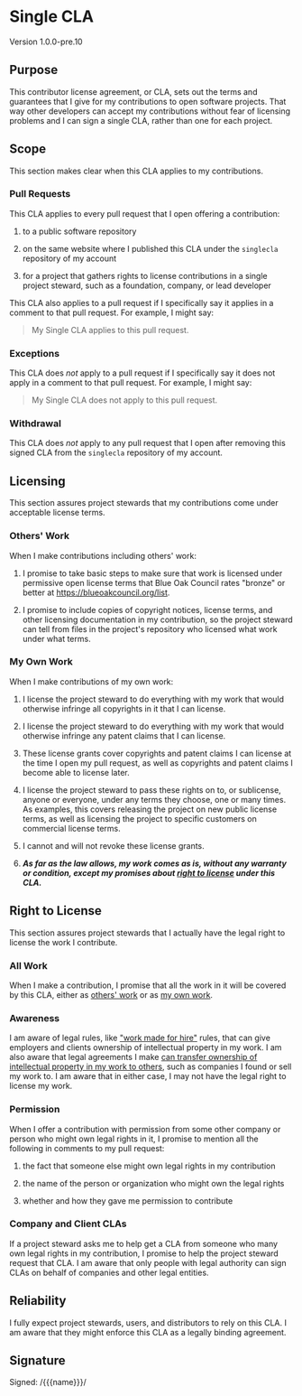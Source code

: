 # Single CLA

Version 1.0.0-pre.10

## Purpose

This contributor license agreement, or CLA, sets out the terms and guarantees that I give for my contributions to open software projects.  That way other developers can accept my contributions without fear of licensing problems and I can sign a single CLA, rather than one for each project.

## Scope

This section makes clear when this CLA applies to my contributions.

### Pull Requests

This CLA applies to every pull request that I open offering a contribution:

1.  to a public software repository

2.  on the same website where I published this CLA under the `singlecla` repository of my account

3.  for a project that gathers rights to license contributions in a single project steward, such as a foundation, company, or lead developer

This CLA also applies to a pull request if I specifically say it applies in a comment to that pull request.  For example, I might say:

> My Single CLA applies to this pull request.

### Exceptions

This CLA does _not_ apply to a pull request if I specifically say it does not apply in a comment to that pull request.  For example, I might say:

> My Single CLA does not apply to this pull request.

### Withdrawal

This CLA does _not_ apply to any pull request that I open after removing this signed CLA from the `singlecla` repository of my account.

## Licensing

This section assures project stewards that my contributions come under acceptable license terms.

### Others' Work

When I make contributions including others' work:

1.  I promise to take basic steps to make sure that work is licensed under permissive open license terms that Blue Oak Council rates "bronze" or better at <https://blueoakcouncil.org/list>.

2.  I promise to include copies of copyright notices, license terms, and other licensing documentation in my contribution, so the project steward can tell from files in the project's repository who licensed what work under what terms.

### My Own Work

When I make contributions of my own work:

1.  I license the project steward to do everything with my work that would otherwise infringe all copyrights in it that I can license.

2.  I license the project steward to do everything with my work that would otherwise infringe any patent claims that I can license.

3.  These license grants cover copyrights and patent claims I can license at the time I open my pull request, as well as copyrights and patent claims I become able to license later.

4.  I license the project steward to pass these rights on to, or sublicense, anyone or everyone, under any terms they choose, one or many times.  As examples, this covers releasing the project on new public license terms, as well as licensing the project to specific customers on commercial license terms.

5.  I cannot and will not revoke these license grants.

6.  ***As far as the law allows, my work comes as is, without any warranty or condition, except my promises about [right to license](#right-to-license) under this CLA.***

## Right to License

This section assures project stewards that I actually have the legal right to license the work I contribute.

### All Work

When I make a contribution, I promise that all the work in it will be covered by this CLA, either as [others' work](#others-work) or as [my own work](#my-own-work).

### Awareness

I am aware of legal rules, like ["work made for hire"](https://en.wikipedia.org/wiki/Work_for_hire) rules, that can give employers and clients ownership of intellectual property in my work.  I am also aware that legal agreements I make [can transfer ownership of intellectual property in my work to others](https://en.wikipedia.org/wiki/Assignment_(law)), such as companies I found or sell my work to.  I am aware that in either case, I may not have the legal right to license my work.

### Permission

When I offer a contribution with permission from some other company or person who might own legal rights in it, I promise to mention all the following in comments to my pull request:

1.  the fact that someone else might own legal rights in my contribution

2.  the name of the person or organization who might own the legal rights

3.  whether and how they gave me permission to contribute

### Company and Client CLAs

If a project steward asks me to help get a CLA from someone who many own legal rights in my contribution, I promise to help the project steward request that CLA.  I am aware that only people with legal authority can sign CLAs on behalf of companies and other legal entities.

## Reliability

I fully expect project stewards, users, and distributors to rely on this CLA.  I am aware that they might enforce this CLA as a legally binding agreement.

## Signature

Signed: /{{{name}}}/
